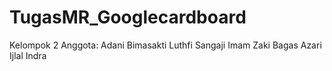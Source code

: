 # TugasMR_Googlecardboard 

Kelompok 2
Anggota:
Adani Bimasakti
Luthfi Sangaji
Imam Zaki
Bagas Azari
Ijlal Indra
